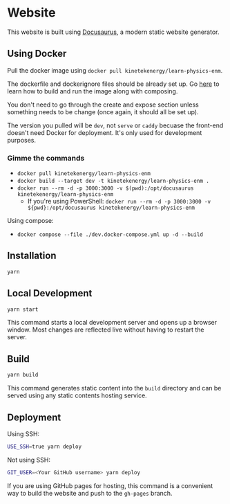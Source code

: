# Website

This website is built using [Docusaurus](https://docusaurus.io/), a modern static website generator.

## Using Docker

Pull the docker image using `docker pull kinetekenergy/learn-physics-enm`.

The dockerfile and dockerignore files should be already set up. Go [here](https://docusaurus.community/knowledge/deployment/docker/?target=dev#building-the-docker-image) to learn how to build and run the image along with composing.

You don't need to go through the create and expose section unless something needs to be change (once again, it should all be set up).

The version you pulled will be `dev`, not `serve` or `caddy` becuase the front-end doesn't need Docker for deployment. It's only used for development purposes.

### Gimme the commands

- `docker pull kinetekenergy/learn-physics-enm`
- `docker build --target dev -t kinetekenergy/learn-physics-enm .`
- `docker run --rm -d -p 3000:3000 -v $(pwd):/opt/docusaurus kinetekenergy/learn-physics-enm`
  - If you're using PowerShell: `docker run --rm -d -p 3000:3000 -v ${pwd}:/opt/docusaurus kinetekenergy/learn-physics-enm`

Using compose:

- `docker compose --file ./dev.docker-compose.yml up -d --build`

## Installation

```bash
yarn
```

## Local Development

```bash
yarn start
```

This command starts a local development server and opens up a browser window. Most changes are reflected live without having to restart the server.

## Build

```bash
yarn build
```

This command generates static content into the `build` directory and can be served using any static contents hosting service.

## Deployment

Using SSH:

```bash
USE_SSH=true yarn deploy
```

Not using SSH:

```bash
GIT_USER=<Your GitHub username> yarn deploy
```

If you are using GitHub pages for hosting, this command is a convenient way to build the website and push to the `gh-pages` branch.

